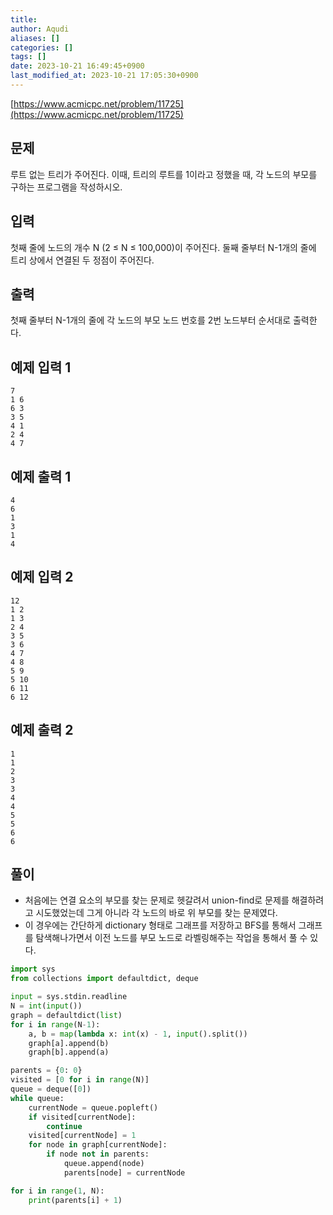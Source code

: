 ```yaml
---
title: 
author: Aqudi
aliases: []
categories: []
tags: []
date: 2023-10-21 16:49:45+0900
last_modified_at: 2023-10-21 17:05:30+0900
---
```


[https://www.acmicpc.net/problem/11725](https://www.acmicpc.net/problem/11725)

## 문제

루트 없는 트리가 주어진다. 이때, 트리의 루트를 1이라고 정했을 때, 각 노드의 부모를 구하는 프로그램을 작성하시오.

## 입력

첫째 줄에 노드의 개수 N (2 ≤ N ≤ 100,000)이 주어진다. 둘째 줄부터 N-1개의 줄에 트리 상에서 연결된 두 정점이 주어진다.

## 출력

첫째 줄부터 N-1개의 줄에 각 노드의 부모 노드 번호를 2번 노드부터 순서대로 출력한다.

## 예제 입력 1 
```
7
1 6
6 3
3 5
4 1
2 4
4 7
```
## 예제 출력 1 
```
4
6
1
3
1
4
```
## 예제 입력 2 
```
12
1 2
1 3
2 4
3 5
3 6
4 7
4 8
5 9
5 10
6 11
6 12
```
## 예제 출력 2 
```
1
1
2
3
3
4
4
5
5
6
6
```
## 풀이
- 처음에는 연결 요소의 부모를 찾는 문제로 헷갈려서 union-find로 문제를 해결하려고 시도했었는데 그게 아니라 각 노드의 바로 위 부모를 찾는 문제였다.
- 이 경우에는 간단하게 dictionary 형태로 그래프를 저장하고 BFS를 통해서 그래프를 탐색해나가면서 이전 노드를 부모 노드로 라벨링해주는 작업을 통해서 풀 수 있다.

```python
import sys
from collections import defaultdict, deque

input = sys.stdin.readline
N = int(input())
graph = defaultdict(list)
for i in range(N-1):
    a, b = map(lambda x: int(x) - 1, input().split())
    graph[a].append(b)
    graph[b].append(a)

parents = {0: 0}
visited = [0 for i in range(N)]
queue = deque([0])
while queue:
    currentNode = queue.popleft()
    if visited[currentNode]:
        continue
    visited[currentNode] = 1
    for node in graph[currentNode]:
        if node not in parents:
            queue.append(node)
            parents[node] = currentNode

for i in range(1, N):
    print(parents[i] + 1)
```